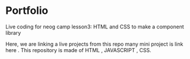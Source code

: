 # Portfolio
Live coding for neog camp lesson3: HTML and CSS to make a component library

Here, we are linking a live projects from this repo many mini project is link here . This repository is made of HTML , JAVASCRIPT , CSS.

